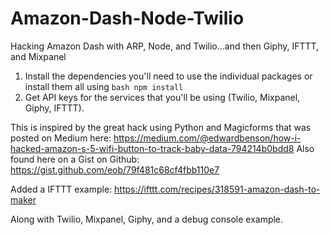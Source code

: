 # Amazon-Dash-Node-Twilio
Hacking Amazon Dash with ARP, Node, and Twilio…and then Giphy, IFTTT, and Mixpanel

1) Install the dependencies you'll need to use the individual packages or install them all using 
```bash npm install```
2) Get API keys for the services that you'll be using (Twilio, Mixpanel, Giphy, IFTTT).

This is inspired by the great hack using Python and Magicforms that was posted on Medium here:
https://medium.com/@edwardbenson/how-i-hacked-amazon-s-5-wifi-button-to-track-baby-data-794214b0bdd8
Also found here on a Gist on Github: https://gist.github.com/eob/79f481c68cf4fbb110e7


Added a IFTTT example:
https://ifttt.com/recipes/318591-amazon-dash-to-maker

Along with Twilio, Mixpanel, Giphy, and a debug console example.
